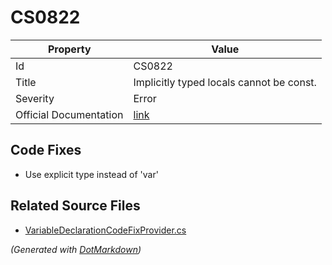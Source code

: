# CS0822

| Property               | Value                                                             |
| ---------------------- | ----------------------------------------------------------------- |
| Id                     | CS0822                                                            |
| Title                  | Implicitly typed locals cannot be const\.                         |
| Severity               | Error                                                             |
| Official Documentation | [link](http://docs.microsoft.com/en-us/dotnet/csharp/misc/cs0822) |

## Code Fixes

* Use explicit type instead of 'var'

## Related Source Files

* [VariableDeclarationCodeFixProvider.cs](../../src/CodeFixes/CSharp/CodeFixes/VariableDeclarationCodeFixProvider.cs)

*\(Generated with [DotMarkdown](http://github.com/JosefPihrt/DotMarkdown)\)*